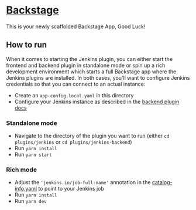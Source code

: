 # [Backstage](https://backstage.io)

This is your newly scaffolded Backstage App, Good Luck!

## How to run

When it comes to starting the Jenkins plugin, you can either start the frontend and backend plugin in standalone mode or
spin up a rich development environment which starts a full Backstage app where the Jenkins plugins are installed. In
both cases, you'll want to configure Jenkins credentials so that you can connect to an actual instance:

- Create an `app-config.local.yaml` in this directory
- Configure your Jenkins instance as described in
  the [backend plugin docs](./plugins/jenkins-backend/README.md#DefaultJenkinsInfoProvider)

### Standalone mode

- Navigate to the directory of the plugin you want to run (either `cd plugins/jenkins` or `cd plugins/jenkins-backend`)
- Run `yarn install`
- Run `yarn start`

### Rich mode

- Adjust the `'jenkins.io/job-full-name'` annotation in the [catalog-info.yaml](./examples/entities.yaml#16) to point to your
  Jenkins job
- Run `yarn install`
- Run `yarn dev`
